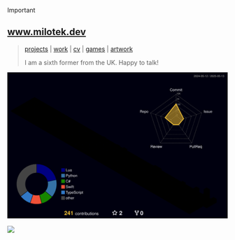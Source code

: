 > [!IMPORTANT]  
> ## www.milotek.dev
> > [projects](https://milotek.dev#projects) | [work](https://linkedin.com/in/goated) | [cv](https://milotek.dev#cv) | [games](https://milotek.dev#games) | [artwork](https://milotek.dev#arts)
> > 
> > I am a sixth former from the UK. Happy to talk!

[![Contributions Graph](./profile-3d-contrib/profile-night-rainbow.svg)](https://milotek.dev)

![](https://komarev.com/ghpvc/?username=pixeljammed&base=1000&label=views)
